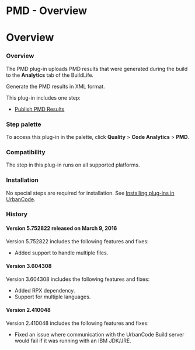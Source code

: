 
PMD - Overview
==============

# Overview


### Overview




The PMD plug-in uploads PMD results that were generated during the build to the **Analytics** tab of the BuildLife.

Generate the PMD results in XML format.

This plug-in includes one step:

* [Publish PMD Results](#publish_pmd_results)


### Step palette

To access this plug-in in the palette, click **Quality** > **Code Analytics** > **PMD**.

### Compatibility

The step in this plug-in runs on all supported platforms.

### Installation

No special steps are required for installation. See [Installing plug-ins in UrbanCode](https://community.ibm.com/community/user/wasdevops/blogs/laurel-dickson-bull1/2022/06/13/install-plugins "Installing plug-ins in UrbanCode").

### History

#### Version 5.752822 released on March 9, 2016

Version 5.752822 includes the following features and fixes:

* Added support to handle multiple files.

#### Version 3.604308

Version 3.604308 includes the following features and fixes:

* Added RPX dependency.
* Support for multiple languages.

#### Version 2.410048

Version 2.410048 includes the following features and fixes:

* Fixed an issue where communication with the UrbanCode Build server would fail if it was running with an IBM JDK/JRE.
